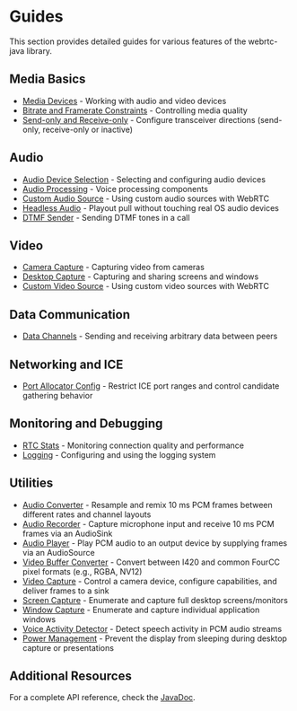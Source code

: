 # Guides <!-- {docsify-ignore-all} -->

This section provides detailed guides for various features of the webrtc-java library.

## Media Basics

- [Media Devices](guide/media/media_devices.md) - Working with audio and video devices
- [Bitrate and Framerate Constraints](guide/media/constraints.md) - Controlling media quality
- [Send-only and Receive-only](guide/media/send_receive_direction.md) - Configure transceiver directions (send-only, receive-only or inactive)

## Audio

- [Audio Device Selection](guide/audio/audio_devices.md) - Selecting and configuring audio devices
- [Audio Processing](guide/audio/audio_processing.md) - Voice processing components
- [Custom Audio Source](guide/audio/custom_audio_source.md) - Using custom audio sources with WebRTC
- [Headless Audio](guide/audio/headless_audio_device_module.md) - Playout pull without touching real OS audio devices
- [DTMF Sender](guide/audio/dtmf_sender.md) - Sending DTMF tones in a call

## Video

- [Camera Capture](guide/video/camera_capture.md) - Capturing video from cameras
- [Desktop Capture](guide/video/desktop_capture.md) - Capturing and sharing screens and windows
- [Custom Video Source](guide/video/custom_video_source.md) - Using custom video sources with WebRTC

## Data Communication

- [Data Channels](guide/data/data_channels.md) - Sending and receiving arbitrary data between peers

## Networking and ICE

- [Port Allocator Config](guide/networking/port_allocator_config.md) - Restrict ICE port ranges and control candidate gathering behavior

## Monitoring and Debugging

- [RTC Stats](guide/monitoring/rtc_stats.md) - Monitoring connection quality and performance
- [Logging](guide/monitoring/logging.md) - Configuring and using the logging system

## Utilities

- [Audio Converter](guide/utilities/audio_converter.md) - Resample and remix 10 ms PCM frames between different rates and channel layouts
- [Audio Recorder](guide/utilities/audio_recorder.md) - Capture microphone input and receive 10 ms PCM frames via an AudioSink
- [Audio Player](guide/utilities/audio_player.md) - Play PCM audio to an output device by supplying frames via an AudioSource
- [Video Buffer Converter](guide/utilities/video_buffer_converter.md) - Convert between I420 and common FourCC pixel formats (e.g., RGBA, NV12)
- [Video Capture](guide/utilities/video_capturer.md) - Control a camera device, configure capabilities, and deliver frames to a sink
- [Screen Capture](guide/utilities/screen_capturer.md) - Enumerate and capture full desktop screens/monitors
- [Window Capture](guide/utilities/window_capturer.md) - Enumerate and capture individual application windows
- [Voice Activity Detector](guide/utilities/voice_activity_detector.md) - Detect speech activity in PCM audio streams
- [Power Management](guide/utilities/power_management.md) - Prevent the display from sleeping during desktop capture or presentations

## Additional Resources

For a complete API reference, check the [JavaDoc](https://javadoc.io/doc/dev.onvoid.webrtc/webrtc-java/latest/index.html).